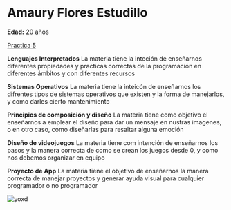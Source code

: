 # Amaury Flores Estudillo
**Edad:** 20 años

[Practica 5](./practica-5.md)

**Lenguajes Interpretados**
La materia tiene la inteción de enseñarnos diferentes propiedades y practicas correctas de la programación en diferentes ámbitos y con diferentes recursos

**Sistemas Operativos**
La materia tiene la inteicón de enseñarnos los difrentes tipos de sistemas operativos que existen y la forma de manejarlos, y como darles cierto mantenimiento

**Principios de composición y diseño**
La materia tiene como objetivo el enseñarnos a emplear el diseño para dar un mensaje en nustras imagenes, o en otro caso, como diseñarlas para resaltar alguna emoción

**Diseño de videojuegos**
La materia tiene com intención de enseñarnos los pasos y la manera correcta de como se crean los juegos desde 0, y como nos debemos organizar en equipo

**Proyecto de App**
La materia tiene el objetivo de enseñarnos la manera correcta de manejar proyectos y generar ayuda visual para cualquier programador o no programador

![yoxd](foto..jpeg)
